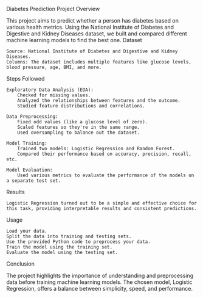 Diabetes Prediction Project
Overview

This project aims to predict whether a person has diabetes based on various health metrics. Using the National Institute of Diabetes and Digestive and Kidney Diseases dataset, we built and compared different machine learning models to find the best one.
Dataset

    Source: National Institute of Diabetes and Digestive and Kidney Diseases.
    Columns: The dataset includes multiple features like glucose levels, blood pressure, age, BMI, and more.


Steps Followed

    Exploratory Data Analysis (EDA):
        Checked for missing values.
        Analyzed the relationships between features and the outcome.
        Studied feature distributions and correlations.

    Data Preprocessing:
        Fixed odd values (like a glucose level of zero).
        Scaled features so they're in the same range.
        Used oversampling to balance out the dataset.

    Model Training:
        Trained two models: Logistic Regression and Random Forest.
        Compared their performance based on accuracy, precision, recall, etc.

    Model Evaluation:
        Used various metrics to evaluate the performance of the models on a separate test set.

Results

    Logistic Regression turned out to be a simple and effective choice for this task, providing interpretable results and consistent predictions.

Usage

    Load your data.
    Split the data into training and testing sets.
    Use the provided Python code to preprocess your data.
    Train the model using the training set.
    Evaluate the model using the testing set.

Conclusion

The project highlights the importance of understanding and preprocessing data before training machine learning models. The chosen model, Logistic Regression, offers a balance between simplicity, speed, and performance.
